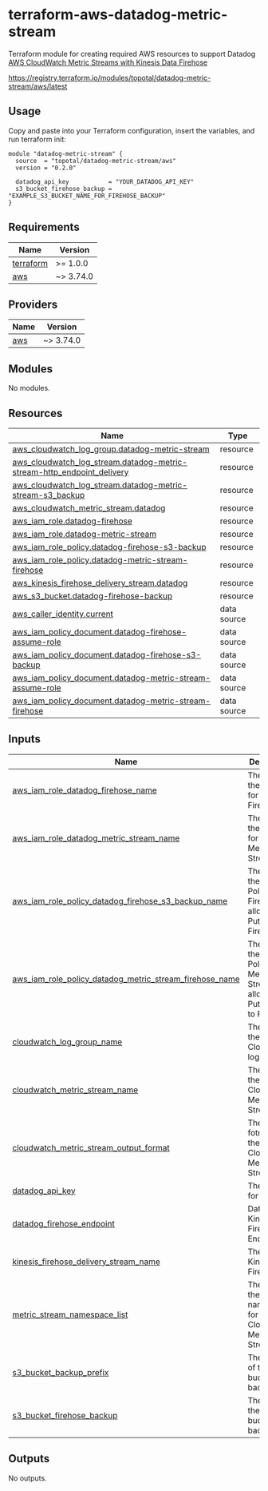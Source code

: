 # terraform-aws-datadog-metric-stream

Terraform module for creating required AWS resources to support Datadog [AWS CloudWatch Metric Streams with Kinesis Data Firehose](https://docs.datadoghq.com/integrations/guide/aws-cloudwatch-metric-streams-with-kinesis-data-firehose/?tab=cloudformation)

https://registry.terraform.io/modules/topotal/datadog-metric-stream/aws/latest

## Usage

Copy and paste into your Terraform configuration, insert the variables, and run terraform init:

```
module "datadog-metric-stream" {
  source  = "topotal/datadog-metric-stream/aws"
  version = "0.2.0"

  datadog_api_key           = "YOUR_DATADOG_API_KEY"
  s3_bucket_firehose_backup	= "EXAMPLE_S3_BUCKET_NAME_FOR_FIREHOSE_BACKUP"
}
```

<!-- BEGIN_TF_DOCS -->
## Requirements

| Name | Version |
|------|---------|
| <a name="requirement_terraform"></a> [terraform](#requirement\_terraform) | >= 1.0.0 |
| <a name="requirement_aws"></a> [aws](#requirement\_aws) | ~> 3.74.0 |

## Providers

| Name | Version |
|------|---------|
| <a name="provider_aws"></a> [aws](#provider\_aws) | ~> 3.74.0 |

## Modules

No modules.

## Resources

| Name | Type |
|------|------|
| [aws_cloudwatch_log_group.datadog-metric-stream](https://registry.terraform.io/providers/hashicorp/aws/latest/docs/resources/cloudwatch_log_group) | resource |
| [aws_cloudwatch_log_stream.datadog-metric-stream-http_endpoint_delivery](https://registry.terraform.io/providers/hashicorp/aws/latest/docs/resources/cloudwatch_log_stream) | resource |
| [aws_cloudwatch_log_stream.datadog-metric-stream-s3_backup](https://registry.terraform.io/providers/hashicorp/aws/latest/docs/resources/cloudwatch_log_stream) | resource |
| [aws_cloudwatch_metric_stream.datadog](https://registry.terraform.io/providers/hashicorp/aws/latest/docs/resources/cloudwatch_metric_stream) | resource |
| [aws_iam_role.datadog-firehose](https://registry.terraform.io/providers/hashicorp/aws/latest/docs/resources/iam_role) | resource |
| [aws_iam_role.datadog-metric-stream](https://registry.terraform.io/providers/hashicorp/aws/latest/docs/resources/iam_role) | resource |
| [aws_iam_role_policy.datadog-firehose-s3-backup](https://registry.terraform.io/providers/hashicorp/aws/latest/docs/resources/iam_role_policy) | resource |
| [aws_iam_role_policy.datadog-metric-stream-firehose](https://registry.terraform.io/providers/hashicorp/aws/latest/docs/resources/iam_role_policy) | resource |
| [aws_kinesis_firehose_delivery_stream.datadog](https://registry.terraform.io/providers/hashicorp/aws/latest/docs/resources/kinesis_firehose_delivery_stream) | resource |
| [aws_s3_bucket.datadog-firehose-backup](https://registry.terraform.io/providers/hashicorp/aws/latest/docs/resources/s3_bucket) | resource |
| [aws_caller_identity.current](https://registry.terraform.io/providers/hashicorp/aws/latest/docs/data-sources/caller_identity) | data source |
| [aws_iam_policy_document.datadog-firehose-assume-role](https://registry.terraform.io/providers/hashicorp/aws/latest/docs/data-sources/iam_policy_document) | data source |
| [aws_iam_policy_document.datadog-firehose-s3-backup](https://registry.terraform.io/providers/hashicorp/aws/latest/docs/data-sources/iam_policy_document) | data source |
| [aws_iam_policy_document.datadog-metric-stream-assume-role](https://registry.terraform.io/providers/hashicorp/aws/latest/docs/data-sources/iam_policy_document) | data source |
| [aws_iam_policy_document.datadog-metric-stream-firehose](https://registry.terraform.io/providers/hashicorp/aws/latest/docs/data-sources/iam_policy_document) | data source |

## Inputs

| Name | Description | Type | Default | Required |
|------|-------------|------|---------|:--------:|
| <a name="input_aws_iam_role_datadog_firehose_name"></a> [aws\_iam\_role\_datadog\_firehose\_name](#input\_aws\_iam\_role\_datadog\_firehose\_name) | The name of the IAM Role for Kinesis Firehose | `string` | `"DatadogFirehoseRole"` | no |
| <a name="input_aws_iam_role_datadog_metric_stream_name"></a> [aws\_iam\_role\_datadog\_metric\_stream\_name](#input\_aws\_iam\_role\_datadog\_metric\_stream\_name) | The name of the IAM Role for Datadog Metric Stream | `string` | `"DatadogMetricStreamRole"` | no |
| <a name="input_aws_iam_role_policy_datadog_firehose_s3_backup_name"></a> [aws\_iam\_role\_policy\_datadog\_firehose\_s3\_backup\_name](#input\_aws\_iam\_role\_policy\_datadog\_firehose\_s3\_backup\_name) | The name of the IAM Role Policy for Firehose to allow PutObject to Firehose | `string` | `"DatadogFirehoseS3BackupPolicy"` | no |
| <a name="input_aws_iam_role_policy_datadog_metric_stream_firehose_name"></a> [aws\_iam\_role\_policy\_datadog\_metric\_stream\_firehose\_name](#input\_aws\_iam\_role\_policy\_datadog\_metric\_stream\_firehose\_name) | The name of the IAM Role Policy for Metric Stream to allow PutRecords to Firehose | `string` | `"DatadogMetricStreamFirehosePolicy"` | no |
| <a name="input_cloudwatch_log_group_name"></a> [cloudwatch\_log\_group\_name](#input\_cloudwatch\_log\_group\_name) | The name of the CloudWatch log group | `string` | `"datadog-metric-stream"` | no |
| <a name="input_cloudwatch_metric_stream_name"></a> [cloudwatch\_metric\_stream\_name](#input\_cloudwatch\_metric\_stream\_name) | The name of the CloudWatch Metric Stream | `string` | `"datadog"` | no |
| <a name="input_cloudwatch_metric_stream_output_format"></a> [cloudwatch\_metric\_stream\_output\_format](#input\_cloudwatch\_metric\_stream\_output\_format) | The output fotmat of the CloudWatch Metric Stream | `string` | `"opentelemetry0.7"` | no |
| <a name="input_datadog_api_key"></a> [datadog\_api\_key](#input\_datadog\_api\_key) | The API Key for Datadog | `string` | n/a | yes |
| <a name="input_datadog_firehose_endpoint"></a> [datadog\_firehose\_endpoint](#input\_datadog\_firehose\_endpoint) | Datadog Kinesis Firehose Endpoint | `string` | `"https://awsmetrics-intake.datadoghq.com/v1/input"` | no |
| <a name="input_kinesis_firehose_delivery_stream_name"></a> [kinesis\_firehose\_delivery\_stream\_name](#input\_kinesis\_firehose\_delivery\_stream\_name) | The name of Kinesis Firehose | `string` | `"datadog"` | no |
| <a name="input_metric_stream_namespace_list"></a> [metric\_stream\_namespace\_list](#input\_metric\_stream\_namespace\_list) | The list of the namespaces for CloudWatch Metric Stream | `list(string)` | `[]` | no |
| <a name="input_s3_bucket_backup_prefix"></a> [s3\_bucket\_backup\_prefix](#input\_s3\_bucket\_backup\_prefix) | The prefix of the S3 bucket for backup | `string` | `"metrics/"` | no |
| <a name="input_s3_bucket_firehose_backup"></a> [s3\_bucket\_firehose\_backup](#input\_s3\_bucket\_firehose\_backup) | The name of the S3 bucket for backup | `string` | n/a | yes |

## Outputs

No outputs.
<!-- END_TF_DOCS -->
